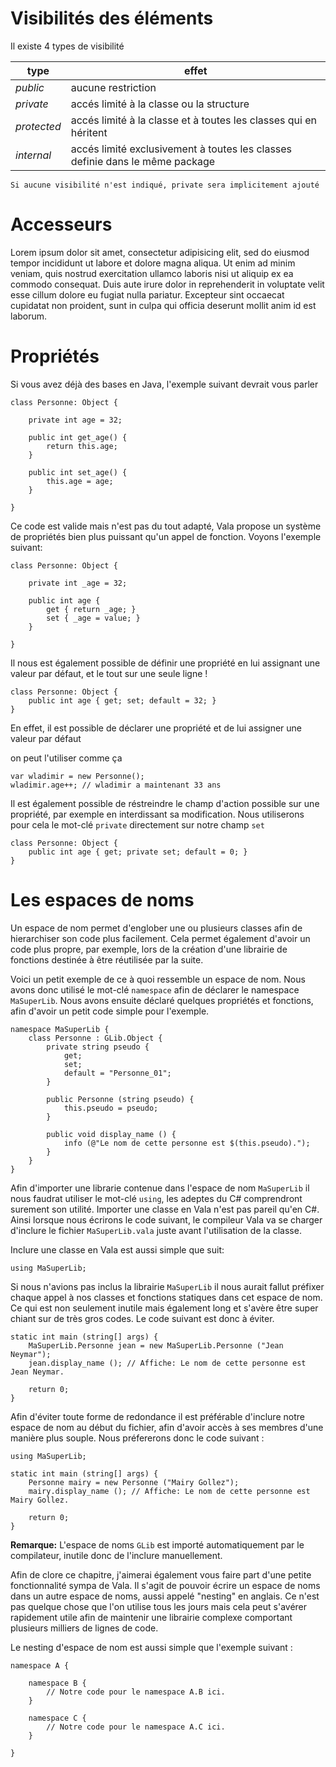 # Visibilités des éléments

Il existe 4 types de visibilité

| **type** | **effet** |
| --        | -- |
| _public_    | aucune restriction |
| _private_   | accés limité à la classe ou la structure |
| _protected_ | accés limité à la classe et à toutes les classes qui en héritent |
| _internal_  | accés limité exclusivement à toutes les classes definie dans le même package |

    Si aucune visibilité n'est indiqué, private sera implicitement ajouté

# Accesseurs

Lorem ipsum dolor sit amet, consectetur adipisicing elit, sed do eiusmod tempor incididunt ut labore et dolore magna aliqua. Ut enim ad minim veniam, quis nostrud exercitation ullamco laboris nisi ut aliquip ex ea commodo consequat. Duis aute irure dolor in reprehenderit in voluptate velit esse cillum dolore eu fugiat nulla pariatur. Excepteur sint occaecat cupidatat non proident, sunt in culpa qui officia deserunt mollit anim id est laborum.

# Propriétés

Si vous avez déjà des bases en Java, l'exemple suivant devrait vous parler

```vala
class Personne: Object {

    private int age = 32;
    
    public int get_age() {
        return this.age;
    }
    
    public int set_age() {
        this.age = age;
    }

}
```

Ce code est valide mais n'est pas du tout adapté, Vala propose un système de propriétés bien plus puissant qu'un appel de fonction. Voyons l'exemple suivant:

```vala
class Personne: Object {

    private int _age = 32;
    
    public int age {
        get { return _age; }
        set { _age = value; }
    }

}
```

Il nous est également possible de définir une propriété en lui assignant une valeur par défaut, et le tout sur une seule ligne !

```vala
class Personne: Object {
    public int age { get; set; default = 32; }
}
```

En effet, il est possible de déclarer une propriété et de lui assigner une valeur par défaut

on peut l'utiliser comme ça

```vala
var wladimir = new Personne();
wladimir.age++; // wladimir a maintenant 33 ans
```

Il est également possible de réstreindre le champ d'action possible sur une propriété, par exemple en interdissant sa modification. Nous utiliserons pour cela le mot-clé `private` directement sur notre champ `set`

```vala
class Personne: Object {
    public int age { get; private set; default = 0; }
}
```

# Les espaces de noms

Un espace de nom permet d'englober une ou plusieurs classes afin de hierarchiser son code plus facilement. Cela permet également d'avoir un code plus propre, par exemple, lors de la création d'une librairie de fonctions destinée à être réutilisée par la suite.

Voici un petit exemple de ce à quoi ressemble un espace de nom. Nous avons donc utilisé le mot-clé `namespace` afin de déclarer le namespace `MaSuperLib`. Nous avons ensuite déclaré quelques propriétés et fonctions, afin d'avoir un petit code simple pour l'exemple.

```vala
namespace MaSuperLib {
    class Personne : GLib.Object {
        private string pseudo {
            get;
            set;
            default = "Personne_01";
        }
    
        public Personne (string pseudo) {
            this.pseudo = pseudo;
        }
        
        public void display_name () {
            info (@"Le nom de cette personne est $(this.pseudo).");
        }
    }
}
```

Afin d'importer une librarie contenue dans l'espace de nom `MaSuperLib` il nous faudrat utiliser le mot-clé `using`, les adeptes du C# comprendront surement son utilité. Importer une classe en Vala n'est pas pareil qu'en C#. Ainsi lorsque nous écrirons le code suivant, le compileur Vala va se charger d'inclure le fichier `MaSuperLib.vala` juste avant l'utilisation de la classe.

Inclure une classe en Vala est aussi simple que suit:
```vala
using MaSuperLib;
```

Si nous n'avions pas inclus la librairie `MaSuperLib` il nous aurait fallut préfixer chaque appel à nos classes et fonctions statiques dans cet espace de nom. Ce qui est non seulement inutile mais également long et s'avère être super chiant sur de très gros codes. Le code suivant est donc à éviter.

```vala
static int main (string[] args) {
    MaSuperLib.Personne jean = new MaSuperLib.Personne ("Jean Neymar");
    jean.display_name (); // Affiche: Le nom de cette personne est Jean Neymar.
    
    return 0;
}
```

Afin d'éviter toute forme de redondance il est préférable d'inclure notre espace de nom au début du fichier, afin d'avoir accès à ses membres d'une manière plus souple. Nous préfererons donc le code suivant :

```vala
using MaSuperLib;

static int main (string[] args) {
    Personne mairy = new Personne ("Mairy Gollez");
    mairy.display_name (); // Affiche: Le nom de cette personne est Mairy Gollez.
    
    return 0;
}
```

**Remarque:** L'espace de noms `GLib` est importé automatiquement par le compilateur, inutile donc de l'inclure manuellement.
    
Afin de clore ce chapitre, j'aimerai également vous faire part d'une petite fonctionnalité sympa de Vala. Il s'agit de pouvoir écrire un espace de noms dans un autre espace de noms, aussi appelé "nesting" en anglais. Ce n'est pas quelque chose que l'on utilise tous les jours mais cela peut s'avérer rapidement utile afin de maintenir une librairie complexe comportant plusieurs milliers de lignes de code.

Le nesting d'espace de nom est aussi simple que l'exemple suivant :
```vala
namespace A {
    
    namespace B {
        // Notre code pour le namespace A.B ici.
    }
    
    namespace C {
        // Notre code pour le namespace A.C ici.
    }
    
}
```